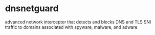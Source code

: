 # dnsnetguard
advanced network interceptor that detects and blocks DNS and TLS SNI traffic to domains associated with spyware, malware, and adware
